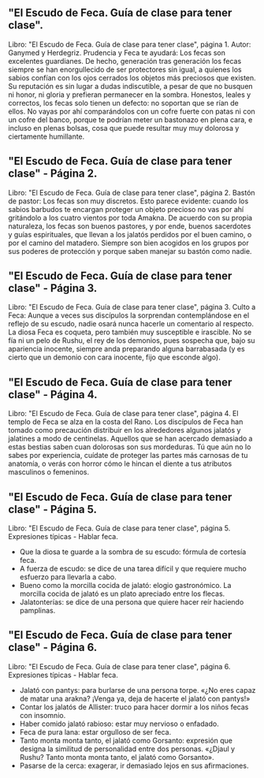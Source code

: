 ## "El Escudo de Feca. Guía de clase para tener clase".
Libro: "El Escudo de Feca. Guía de clase para tener clase", página 1.
Autor: Ganymed y Herdegriz.
Prudencia y Feca te ayudará: Los fecas son excelentes guardianes. De hecho, generación tras generación los fecas siempre se han enorgullecido de ser protectores sin igual, a quienes los sabios confían con los ojos cerrados los objetos más preciosos que existen. Su reputación es sin lugar a dudas indiscutible, a pesar de que no busquen ni honor, ni gloria y prefieran permanecer en la sombra.
Honestos, leales y correctos, los fecas solo tienen un defecto: no soportan que se rían de ellos. No vayas por ahí comparándolos con un cofre fuerte con patas ni con un cofre del banco, porque te podrían meter un bastonazo en plena cara, e incluso en plenas bolsas, cosa que puede resultar muy muy dolorosa y ciertamente humillante.

## "El Escudo de Feca. Guía de clase para tener clase" - Página 2.
Libro: "El Escudo de Feca. Guía de clase para tener clase", página 2.
Bastón de pastor: Los fecas son muy discretos. Esto parece evidente: cuando los sabios barbudos te encargan proteger un objeto precioso no vas por ahí gritándolo a los cuatro vientos por toda Amakna. De acuerdo con su propia naturaleza, los fecas son buenos pastores, y por ende, buenos sacerdotes y guías espirituales, que llevan a los jalatós perdidos por el buen camino, o por el camino del matadero. Siempre son bien acogidos en los grupos por sus poderes de protección y porque saben manejar su bastón como nadie.

## "El Escudo de Feca. Guía de clase para tener clase" - Página 3.
Libro: "El Escudo de Feca. Guía de clase para tener clase", página 3.
Culto a Feca: Aunque a veces sus discípulos la sorprendan contemplándose en el reflejo de su escudo, nadie osará nunca hacerle un comentario al respecto. La diosa Feca es coqueta, pero también muy susceptible e irascible. No se fía ni un pelo de Rushu, el rey de los demonios, pues sospecha que, bajo su apariencia inocente, siempre anda preparando alguna barrabasada (y es cierto que un demonio con cara inocente, fijo que esconde algo).

## "El Escudo de Feca. Guía de clase para tener clase" - Página 4.
Libro: "El Escudo de Feca. Guía de clase para tener clase", página 4.
El templo de Feca se alza en la costa del Rano. Los discípulos de Feca han tomado como precaución distribuir en los alrededores algunos jalatós y jalatines a modo de centinelas. Aquellos que se han acercado demasiado a estas bestias saben cuan dolorosas son sus mordeduras. Tú que aún no lo sabes por experiencia, cuídate de proteger las partes más carnosas de tu anatomía, o verás con horror cómo le hincan el diente a tus atributos masculinos o femeninos.

## "El Escudo de Feca. Guía de clase para tener clase" - Página 5.
Libro: "El Escudo de Feca. Guía de clase para tener clase", página 5.
Expresiones típicas - Hablar feca.
- Que la diosa te guarde a la sombra de su escudo: fórmula de cortesía feca.
- A fuerza de escudo: se dice de una tarea difícil y que requiere mucho esfuerzo para llevarla a cabo.
- Bueno como la morcilla cocida de jalató: elogio gastronómico. La morcilla cocida de jalató es un plato apreciado entre los flecas.
- Jalatonterías: se dice de una persona que quiere hacer reír haciendo pamplinas.

## "El Escudo de Feca. Guía de clase para tener clase" - Página 6.
Libro: "El Escudo de Feca. Guía de clase para tener clase", página 6.
Expresiones típicas - Hablar feca.
- Jalató con pantys: para burlarse de una persona torpe. «¿No eres capaz de matar una arakna? ¡Venga ya, deja de hacerte el jalató con pantys!»
- Contar los jalatós de Allister: truco para hacer dormir a los niños fecas con insomnio.
- Haber comido jalató rabioso: estar muy nervioso o enfadado.
- Feca de pura lana: estar orgulloso de ser feca.
- Tanto monta monta tanto, el jalató como Gorsanto: expresión que designa la similitud de personalidad entre dos personas. «¿Djaul y Rushu? Tanto monta monta tanto, el jalató como Gorsanto».
- Pasarse de la cerca: exagerar, ir demasiado lejos en sus afirmaciones.